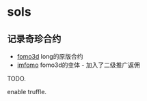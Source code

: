 # sols

## 记录奇珍合约


- [fomo3d](/fomo3d) long的原版合约
- [imfomo](/imfomo) fomo3d的变体 - 加入了二级推广返佣


TODO.

enable truffle.